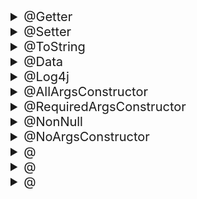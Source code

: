 <details markdown="1">
<summary style="font-size:20px;"> @Getter </summary>

# @Getter
</details>
<details markdown="1">
<summary style="font-size:20px;"> @Setter </summary>

# @Setter
</details>
<details markdown="1">
<summary style="font-size:20px;"> @ToString </summary>

# @ToString
</details>
<details markdown="1">
<summary style="font-size:20px;"> @Data </summary>

# @Data
</details>
<details markdown="1">
<summary style="font-size:20px;"> @Log4j </summary>

# @Log4j
</details>
<details markdown="1">
<summary style="font-size:20px;"> @AllArgsConstructor </summary>

# @AllArgsConstructor
</details>
<details markdown="1">
<summary style="font-size:20px;"> @RequiredArgsConstructor </summary>

# @RequiredArgsConstructor
</details>
<details markdown="1">
<summary style="font-size:20px;"> @NonNull </summary>

# @NonNull
</details>
<details markdown="1">
<summary style="font-size:20px;"> @NoArgsConstructor </summary>

</details>
<details markdown="1">
<summary style="font-size:20px;"> @ </summary>

</details>
<details markdown="1">
<summary style="font-size:20px;"> @ </summary>

</details>
<details markdown="1">
<summary style="font-size:20px;"> @ </summary>

</details>
